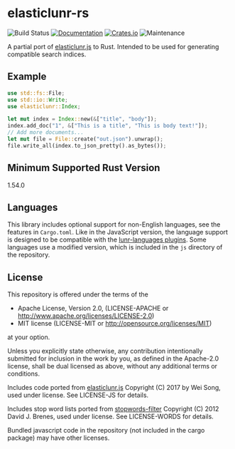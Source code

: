 # elasticlunr-rs 

![Build Status](https://github.com/mattico/elasticlunr-rs/workflows/CI/badge.svg)
[![Documentation](https://docs.rs/elasticlunr-rs/badge.svg)](https://docs.rs/elasticlunr-rs)
[![Crates.io](https://img.shields.io/crates/v/elasticlunr-rs.svg)](https://crates.io/crates/elasticlunr-rs)
![Maintenance](https://img.shields.io/badge/Maintenance-Passive-yellow)

A partial port of [elasticlunr.js][eljs] to Rust. Intended to be used for 
generating compatible search indices.

## Example

```Rust
use std::fs::File;
use std::io::Write;
use elasticlunr::Index;

let mut index = Index::new(&["title", "body"]);
index.add_doc("1", &["This is a title", "This is body text!"]);
// Add more documents...
let mut file = File::create("out.json").unwrap();
file.write_all(index.to_json_pretty().as_bytes());
```

## Minimum Supported Rust Version

1.54.0

## Languages

This library includes optional support for non-English languages, see the features in `Cargo.toml`. Like in the JavaScript
version, the language support is designed to be compatible with the [lunr-languages plugins][lunr-languages]. Some
languages use a modified version, which is included in the `js` directory of the repository.

## License

This repository is offered under the terms of the

- Apache License, Version 2.0, (LICENSE-APACHE or http://www.apache.org/licenses/LICENSE-2.0)
- MIT license (LICENSE-MIT or http://opensource.org/licenses/MIT)

at your option.

Unless you explicitly state otherwise, any contribution intentionally submitted 
for inclusion in the work by you, as defined in the Apache-2.0 license, shall be
dual licensed as above, without any additional terms or conditions.

Includes code ported from [elasticlunr.js][eljs] Copyright (C) 2017 by Wei Song, 
used under license. See LICENSE-JS for details.

Includes stop word lists ported from [stopwords-filter][swft] Copyright (C) 2012 
David J. Brenes, used under license. See LICENSE-WORDS for details.

Bundled javascript code in the repository (not included in the cargo package) may have other licenses.

[lunr-languages]: https://github.com/MihaiValentin/lunr-languages
[eljs]: https://github.com/weixsong/elasticlunr.js
[swft]: https://github.com/brenes/stopwords-filter